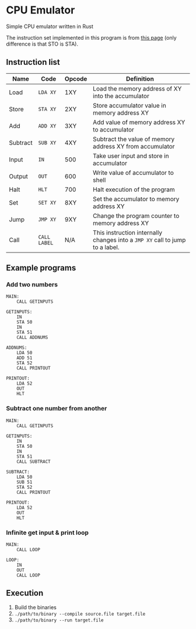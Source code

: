 # CPU Emulator
Simple CPU emulator written in Rust

The instruction set implemented in this program is from [this page](http://teaching.idallen.com/dat2343/09f/notes/13lmc_opcodes.htm) (only difference is that STO is STA).

## Instruction list

| Name     | Code         | Opcode | Definition                                                                   |
|----------|--------------|--------|------------------------------------------------------------------------------|
| Load     | `LDA XY`     | 1XY    | Load the memory address of XY into the accumulator                           |
| Store    | `STA XY`     | 2XY    | Store accumulator value in memory address XY                                 |
| Add      | `ADD XY`     | 3XY    | Add value of memory address XY to accumulator                                |
| Subtract | `SUB XY`     | 4XY    | Subtract the value of memory address XY from accumulator                     |
| Input    | `IN`         | 500    | Take user input and store in accumulator                                     |
| Output   | `OUT`        | 600    | Write value of accumulator to shell                                          |
| Halt     | `HLT`        | 700    | Halt execution of the program                                                |
| Set      | `SET XY`     | 8XY    | Set the accumulator to memory address XY                                     |
| Jump     | `JMP XY`     | 9XY    | Change the program counter to memory address XY                              |
| Call     | `CALL LABEL` | N/A    | This instruction internally changes into a `JMP XY` call to jump to a label. |

## Example programs

### Add two numbers

```
MAIN:
	CALL GETINPUTS

GETINPUTS:
	IN
	STA 50
	IN
	STA 51
	CALL ADDNUMS

ADDNUMS:
	LDA 50
	ADD 51
	STA 52
	CALL PRINTOUT

PRINTOUT:
	LDA 52
	OUT
	HLT
```

### Subtract one number from another

```
MAIN:
	CALL GETINPUTS

GETINPUTS:
	IN
	STA 50
	IN
	STA 51
	CALL SUBTRACT

SUBTRACT:
	LDA 50
	SUB 51
	STA 52
	CALL PRINTOUT

PRINTOUT:
	LDA 52
	OUT
	HLT
```

### Infinite get input & print loop

```
MAIN:
	CALL LOOP

LOOP:
	IN
	OUT
	CALL LOOP
```

## Execution

1) Build the binaries
2) `./path/to/binary --compile source.file target.file`
3) `./path/to/binary --run target.file`